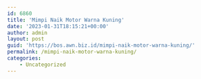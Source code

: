 ```yaml
---
id: 6860
title: 'Mimpi Naik Motor Warna Kuning'
date: '2023-01-31T18:15:21+00:00'
author: admin
layout: post
guid: 'https://bos.awn.biz.id/mimpi-naik-motor-warna-kuning/'
permalink: /mimpi-naik-motor-warna-kuning/
categories:
    - Uncategorized
---
```


